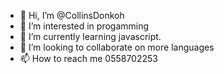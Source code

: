 - 👋 Hi, I’m @CollinsDonkoh
- 👀 I’m interested in progamming
- 🌱 I’m currently learning javascript.
- 💞️ I’m looking to collaborate on more languages
- 📫 How to reach me 0558702253

<!---
CollinsDonkoh/CollinsDonkoh is a ✨ special ✨ repository because its `README.md` (this file) appears on your GitHub profile.
You can click the Preview link to take a look at your changes.
--->
